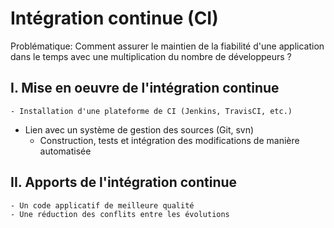 # Intégration continue (CI)

Problématique: Comment assurer le maintien de la fiabilité d'une application dans le temps avec une multiplication du nombre de développeurs ?


## I. Mise en oeuvre de l'intégration continue 

	- Installation d'une plateforme de CI (Jenkins, TravisCI, etc.)
  - Lien avec un système de gestion des sources (Git, svn)
	- Construction, tests et intégration des modifications de manière automatisée 

## II. Apports de l'intégration continue 

	- Un code applicatif de meilleure qualité
	- Une réduction des conflits entre les évolutions
